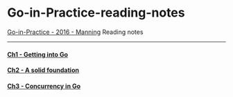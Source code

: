 # Go-in-Practice-reading-notes
[Go-in-Practice - 2016 - Manning](https://www.manning.com/books/go-in-practice) Reading notes

---

#### [Ch1 - Getting into Go](https://github.com/shlason/go-in-practice-notes/tree/main/ch1)

#### [Ch2 - A solid foundation](https://github.com/shlason/go-in-practice-notes/tree/main/ch2)

#### [Ch3 - Concurrency in Go](https://github.com/shlason/go-in-practice-notes/tree/main/ch3)
